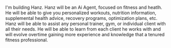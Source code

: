 I'm building Hanz. 
Hanz will be an Ai Agent, focused on fitness and heatlh. 
He will be able to give you personalized workouts, nutrition information, supplemental health advice, recovery programs, optimization plans, etc. 
Hanz will be able to assist any personal trainer, gym, or individual client with all their needs. 
He will be able to learn from each client he works with and will evolve overtime gaining more experience and knowledge that a tenured fitness professional. 
